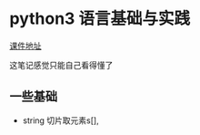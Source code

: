 # python3 语言基础与实践

[课件地址](http://222.18.10.115/class/2018-Spring/002-Python.html)

这笔记感觉只能自己看得懂了

## 一些基础
* string
切片取元素s[], 
##